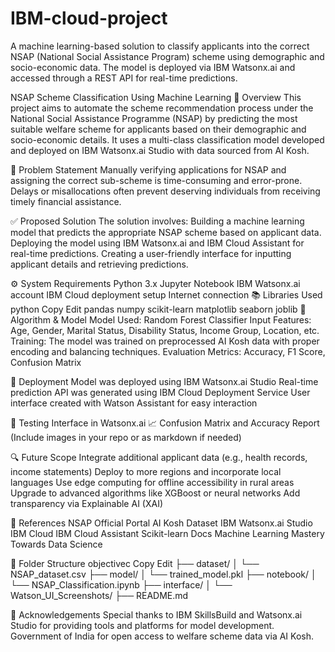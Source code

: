 # IBM-cloud-project
A machine learning-based solution to classify applicants into the correct NSAP (National Social Assistance Program) scheme using demographic and socio-economic data. The model is deployed via IBM Watsonx.ai and accessed through a REST API for real-time predictions.


NSAP Scheme Classification Using Machine Learning
📌 Overview
This project aims to automate the scheme recommendation process under the National Social Assistance Programme (NSAP) by predicting the most suitable welfare scheme for applicants based on their demographic and socio-economic details. It uses a multi-class classification model developed and deployed on IBM Watsonx.ai Studio with data sourced from AI Kosh.

🎯 Problem Statement
Manually verifying applications for NSAP and assigning the correct sub-scheme is time-consuming and error-prone. Delays or misallocations often prevent deserving individuals from receiving timely financial assistance.

✅ Proposed Solution
The solution involves:
Building a machine learning model that predicts the appropriate NSAP scheme based on applicant data.
Deploying the model using IBM Watsonx.ai and IBM Cloud Assistant for real-time predictions.
Creating a user-friendly interface for inputting applicant details and retrieving predictions.

⚙️ System Requirements
Python 3.x
Jupyter Notebook
IBM Watsonx.ai account
IBM Cloud deployment setup
Internet connection
📚 Libraries Used
python
Copy
Edit
pandas
numpy
scikit-learn
matplotlib
seaborn
joblib
🧠 Algorithm & Model
Model Used: Random Forest Classifier
Input Features: Age, Gender, Marital Status, Disability Status, Income Group, Location, etc.
Training: The model was trained on preprocessed AI Kosh data with proper encoding and balancing techniques.
Evaluation Metrics: Accuracy, F1 Score, Confusion Matrix

🚀 Deployment
Model was deployed using IBM Watsonx.ai Studio
Real-time prediction API was generated using IBM Cloud Deployment Service
User interface created with Watson Assistant for easy interaction

🧪 Testing Interface in Watsonx.ai
📈 Confusion Matrix and Accuracy Report
(Include images in your repo or as markdown if needed)

🔍 Future Scope
Integrate additional applicant data (e.g., health records, income statements)
Deploy to more regions and incorporate local languages
Use edge computing for offline accessibility in rural areas
Upgrade to advanced algorithms like XGBoost or neural networks
Add transparency via Explainable AI (XAI)

📖 References
NSAP Official Portal
AI Kosh Dataset
IBM Watsonx.ai Studio
IBM Cloud
IBM Cloud Assistant
Scikit-learn Docs
Machine Learning Mastery
Towards Data Science

📂 Folder Structure
objectivec
Copy
Edit
├── dataset/
│   └── NSAP_dataset.csv
├── model/
│   └── trained_model.pkl
├── notebook/
│   └── NSAP_Classification.ipynb
├── interface/
│   └── Watson_UI_Screenshots/
├── README.md

🙌 Acknowledgements
Special thanks to IBM SkillsBuild and Watsonx.ai Studio for providing tools and platforms for model development.
Government of India for open access to welfare scheme data via AI Kosh.

